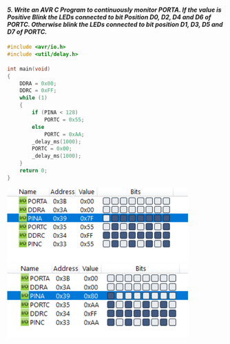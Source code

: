 
#### *5. Write an AVR C Program to continuously monitor PORTA. If the value is Positive Blink the LEDs connected to bit Position D0, D2, D4 and D6 of PORTC. Otherwise blink the LEDs connected to bit position D1, D3, D5 and D7 of PORTC.*

```c
#include <avr/io.h>
#include <util/delay.h>

int main(void)
{
    DDRA = 0x00;
    DDRC = 0xFF;
    while (1)
    {
        if (PINA < 128)
            PORTC = 0x55;
        else
            PORTC = 0xAA;
        _delay_ms(1000);
        PORTC = 0x00;
        _delay_ms(1000);
    }
    return 0;
}
```
<img src="./p5-1.png" style="width:30em" title="output-1" alt="output-1" >

<img src="./p5-2.png" style="width:30em" title="output-2" alt="output-2" >
